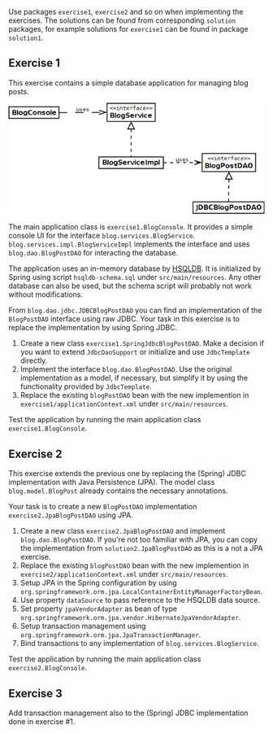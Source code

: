 Use packages `exercise1`, `exercise2` and so on when implementing the exercises. The solutions can be found from corresponding `solution` packages, for example solutions for `exercise1` can be found in package `solution1`.

Exercise 1
----------

This exercise contains a simple database application for managing blog posts. 

![UML structure of the blog application.](https://raw.githubusercontent.com/Codecenter/courses-spring-framework/master/Mod05_DAO/uml.png)

The main application class is `exercise1.BlogConsole`. It provides a simple console UI for the interface `blog.services.BlogService`. `blog.services.impl.BlogServiceImpl` implements the interface and uses `blog.dao.BlogPostDAO` for interacting the database.

The application uses an in-memory database by [HSQLDB](http://www.hsqldb.org). It is initialized by Spring using script `hsqldb-schema.sql` under `src/main/resources`. Any other database can also be used, but the schema script will probably not work without modifications.

From `blog.dao.jdbc.JDBCBlogPostDAO` you can find an implementation of the `BlogPostDAO` interface using raw JDBC. Your task in this exercise is to replace the implementation by using Spring JDBC.

1. Create a new class `exercise1.SpringJdbcBlogPostDAO`. Make a decision if you want to extend `JdbcDaoSupport` or initialize and use `JdbcTemplate` directly.
2. Implement the interface `blog.dao.BlogPostDAO`. Use the original implementation as a model, if necessary, but simplify it by using the functionality provided by `JdbcTemplate`.
3. Replace the existing `blogPostDAO` bean with the new implemention in `exercise1/applicationContext.xml` under `src/main/resources`.

Test the application by running the main application class `exercise1.BlogConsole`.

Exercise 2
----------

This exercise extends the previous one by replacing the (Spring) JDBC implementation with Java Persistence (JPA). The model class `blog.model.BlogPost` already contains the necessary annotations.

Your task is to create a new `BlogPostDAO` implementation `exercise2.JpaBlogPostDAO` using JPA. 

1. Create a new class `exercise2.JpaBlogPostDAO` and implement `blog.dao.BlogPostDAO`. If you're not too familiar with JPA, you can copy the implementation from `solution2.JpaBlogPostDAO` as this is a not a JPA exercise.
2. Replace the existing `blogPostDAO` bean with the new implemention in `exercise2/applicationContext.xml` under `src/main/resources`.
3. Setup JPA in the Spring configuration by using `org.springframework.orm.jpa.LocalContainerEntityManagerFactoryBean`.
  1. Use property `dataSource` to pass reference to the HSQLDB data source.
  2. Set property `jpaVendorAdapter` as bean of type `org.springframework.orm.jpa.vendor.HibernateJpaVendorAdapter`.
4. Setup transaction management using `org.springframework.orm.jpa.JpaTransactionManager`.
5. Bind transactions to any implementation of `blog.services.BlogService`.

Test the application by running the main application class `exercise2.BlogConsole`.

Exercise 3
----------

Add transaction management also to the (Spring) JDBC implementation done in exercise #1.

